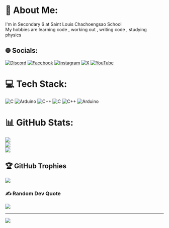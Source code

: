 # 💫 About Me:
I'm in Secondary 6 at Saint Louis Chachoengsao School <br>My hobbies are learning code , working out , writing code , studying physics<br>


## 🌐 Socials:
[![Discord](https://img.shields.io/badge/Discord-%237289DA.svg?logo=discord&logoColor=white)](https://discord.gg/alis1173) [![Facebook](https://img.shields.io/badge/Facebook-%231877F2.svg?logo=Facebook&logoColor=white)](https://facebook.com/ongleethreesinghawong) [![Instagram](https://img.shields.io/badge/Instagram-%23E4405F.svg?logo=Instagram&logoColor=white)](https://instagram.com/ongleethreesinhhawong) [![X](https://img.shields.io/badge/X-black.svg?logo=X&logoColor=white)](https://x.com/Noobthelas82031) [![YouTube](https://img.shields.io/badge/YouTube-%23FF0000.svg?logo=YouTube&logoColor=white)](https://youtube.com/@ongleethreesinghawong) 

# 💻 Tech Stack:
![C](https://img.shields.io/badge/c-%2300599C.svg?style=for-the-badge&logo=c&logoColor=white) ![Arduino](https://img.shields.io/badge/-Arduino-00979D?style=for-the-badge&logo=Arduino&logoColor=white) ![C++](https://img.shields.io/badge/c++-%2300599C.svg?style=for-the-badge&logo=c%2B%2B&logoColor=white) ![C](https://img.shields.io/badge/c-%2300599C.svg?style=for-the-badge&logo=c&logoColor=white) ![C++](https://img.shields.io/badge/c++-%2300599C.svg?style=for-the-badge&logo=c%2B%2B&logoColor=white) ![Arduino](https://img.shields.io/badge/-Arduino-00979D?style=for-the-badge&logo=Arduino&logoColor=white)
# 📊 GitHub Stats:
![](https://github-readme-stats.vercel.app/api?username=ongleethree&theme=react&hide_border=false&include_all_commits=false&count_private=false)<br/>
![](https://github-readme-streak-stats.herokuapp.com/?user=ongleethree&theme=react&hide_border=false)<br/>
![](https://github-readme-stats.vercel.app/api/top-langs/?username=ongleethree&theme=react&hide_border=false&include_all_commits=false&count_private=false&layout=compact)

## 🏆 GitHub Trophies
![](https://github-profile-trophy.vercel.app/?username=ongleethree&theme=radical&no-frame=false&no-bg=true&margin-w=4)

### ✍️ Random Dev Quote
![](https://quotes-github-readme.vercel.app/api?type=horizontal&theme=tokyonight)

---
[![](https://visitcount.itsvg.in/api?id=ongleethree&icon=8&color=0)](https://visitcount.itsvg.in)

<!-- Proudly created with GPRM ( https://gprm.itsvg.in ) -->
<!---
ongleethree/ongleethree is a ✨ special ✨ repository because its `README.md` (this file) appears on your GitHub profile.
You can click the Preview link to take a look at your changes.
--->
